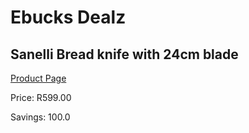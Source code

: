
# Ebucks Dealz
## Sanelli Bread knife with 24cm blade
[Product Page](https://www.ebucks.com/web/shop/productSelected.do?prodId=1161864820&catId=714962196)

Price: R599.00

Savings: 100.0


	